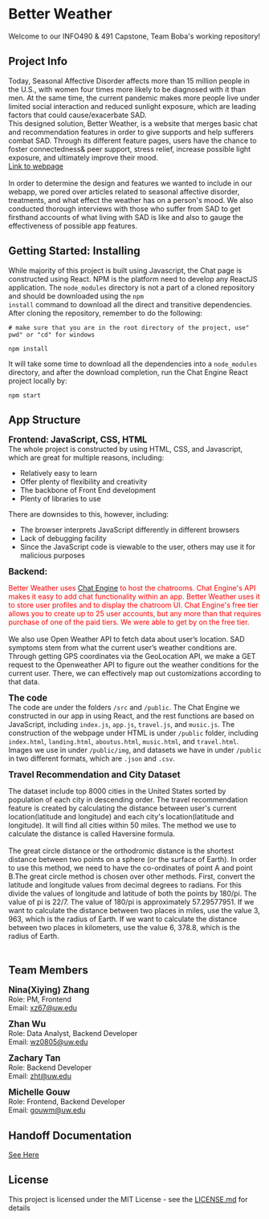 # Better Weather
Welcome to our INFO490 & 491 Capstone, Team Boba's working repository! <br/>

## Project Info
Today, Seasonal Affective Disorder affects more than 15 million people in the U.S., with women four times more likely to be diagnosed with it than men. At the same time, the current pandemic makes more people live under limited social interaction and reduced sunlight exposure, which are leading factors that could cause/exacerbate SAD. <br/>
This designed solution, Better Weather, is a website that merges basic chat and recommendation features in order to give supports and help sufferers combat SAD. Through its different feature pages, users have the chance to foster connectedness& peer support, stress relief, increase possible light exposure, and ultimately improve their mood.<br/>
<a href='https://okenchuu.github.io/capstone_teamboba/landing.html'>Link to webpage</a>
<br>
<br>
In order to determine the design and features we wanted to include in our webapp, we pored over articles related to seasonal affective disorder, treatments, and what effect the weather has on a person's mood. We also conducted thorough interviews with those who suffer from SAD to get firsthand accounts of what living with SAD is like and also to gauge the effectiveness of possible app features. 

## Getting Started: Installing
While majority of this project is built using Javascript, the Chat page is constructed using React. NPM is the platform need to develop any ReactJS application. The <code>node_modules</code> directory is not a part of a cloned repository and should be downloaded using the <code>npm install</code> command to download all the direct and transitive dependencies. After cloning the repository, remember to do the following:

```
# make sure that you are in the root directory of the project, use" pwd" or "cd" for windows

npm install
```

It will take some time to download all the dependencies into a <code>node_modules</code> directory, and after the download completion, run the Chat Engine React project locally by:

```
npm start
```

## App Structure
<span style="font-size:17px;">**Frontend: JavaScript, CSS, HTML**</span><br>
The whole project is constructed by using HTML, CSS, and Javascript, which are great for multiple reasons, including:<br>
<ul>
<li>Relatively easy to learn</li>
<li>Offer plenty of flexibility and creativity </li>
<li>The backbone of Front End development</li>
<li>Plenty of libraries to use</li>
</ul>
There are downsides to this, however, including:
<ul>
<li>The browser interprets JavaScript differently in different browsers</li>
<li>Lack of debugging facility </li>
<li>Since the JavaScript code is viewable to the user, others may use it for malicious purposes</li>
</ul>
<strong style="font-size:17px;">Backend:</strong><br>

<span style="color: red">Better Weather uses <a href='https://chatengine.io/'>Chat Engine</a> to host the chatrooms. Chat Engine's API makes it easy to add chat functionality within an app. Better Weather uses it to store user profiles and to display the chatroom UI. Chat Engine's free tier allows you to create up to 25 user accounts, but any more than that requires purchase of one of the paid tiers. We were able to get by on the free tier.</span><br><br>
We also use Open Weather API to fetch data about user’s location. SAD symptoms stem from what the current user’s weather conditions are. Through getting GPS coordinates via the GeoLocation API, we make a GET request to the Openweather API to figure out the weather conditions for the current user. There, we can effectively map out customizations according to that data.

<strong style="font-size:17px;">The code</strong><br>
The code are under the folders <code>/src</code> and <code>/public</code>. The Chat Engine we constructed in our app in using React, and the rest functions are based on JavaScript, including <code>index.js</code>, <code>app.js</code>, <code>travel.js</code>, and <code>music.js</code>. The construction of the webpage under HTML is under <code>/public</code> folder, including <code>index.html</code>, <code>landing.html</code>, <code>aboutus.html</code>, <code>music.html</code>, and <code>travel.html</code>. Images we use in under <code>/public/img</code>, and datasets we have in under <code>/public</code> in two different formats, which are <code>.json</code> and <code>.csv</code>.

<strong style="font-size:17px;">Travel Recommendation and City Dataset</strong><br>

The dataset include top 8000 cities in the United States sorted by population of each city in descending order. The travel recommendation feature is created by calculating the distance between user's current location(latitude and longitude) and each city's location(latitude and longitude). It will find all cities within 50 miles. The method we use to calculate the distance is called Haversine formula.
<br>
<br>The great circle distance or the orthodromic distance is the shortest distance between two points on a sphere (or the surface of Earth). In order to use this method, we need to have the co-ordinates of point A and point B.The great circle method is chosen over other methods. First, convert the latitude and longitude values from decimal degrees to radians. For this divide the values of longitude and latitude of both the points by 180/pi. The value of pi is 22/7. The value of 180/pi is approximately 57.29577951. If we want to calculate the distance between two places in miles, use the value 3, 963, which is the radius of Earth. If we want to calculate the distance between two places in kilometers, use the value 6, 378.8, which is the radius of Earth.<br><br>


## Team Members
<span style="font-size:17px;">**Nina(Xiying) Zhang**</span><br>
Role: PM, Frontend<br>
Email: xz67@uw.edu

<span style="font-size:17px;">**Zhan Wu**</span><br>
Role: Data Analyst, Backend Developer<br>
Email: wz0805@uw.edu

<span style="font-size:17px;">**Zachary Tan**</span><br>
Role: Backend Developer<br>
Email: zht@uw.edu

<span style="font-size:17px;">**Michelle Gouw**</span><br>
Role: Frontend, Backend Developer<br>
Email: gouwm@uw.edu

## Handoff Documentation
<a href='https://github.com/Okenchuu/capstone_teamboba/blob/main/documentation/Handoff.md'>See Here</a>

## License
This project is licensed under the MIT License - see the <a href='https://github.com/Okenchuu/capstone_teamboba/blob/main/LICENSE.md'>LICENSE.md</a> for details
